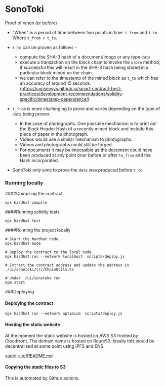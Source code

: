 # SonoToki  

Proof of when (or before)

* "When" is a period of time between two points in time.  `t_from` and `t_to`.  Where `t_from < t_to`.
* `t_to` can be proven as follows - 
  * compute the SHA-3 hash of a document/image or any type `data`
  * execute a transaction on the block chain to invoke the `store` method, if successful this will result in the SHA-3 hash being stored in a particular block mined on the chain.
  * we can refer to the timestamp of the mined block as `t_to` which has an accuracy of around 15 seconds. (https://consensys.github.io/smart-contract-best-practices/development-recommendations/solidity-specific/timestamp-dependence/)
* `t_from` is more challenging to prove and varies depending on the type of `data` being proven.
  * In the case of photographs.  One possible mechanism is to print out the Block Header Hash of a recently mined block and include this piece of paper in the photograph.
  * Videos would use a similar mechanism to photographs.
  * Videos and photographs could still be forged.
  * For documents it may be impossible as the document could have been produced at any point prior before or after `to_from` and the Hash incorporated.

* SonoToki only aims to prove the `data` was produced before `t_to`

### Running locally

####Compiling the contract
```shell script
npx hardhat compile
```

####Running solidity tests

```shell script
npx hardhat test
```

####Running the project locally

```shell script
# Start the hardhat node
npx hardhat node    

# Deploy the contract to the local node
npx hardhat run --network localhost  scripts/deploy.js

# Extract the contract address and update the address in ./ui/sonotoki/src/ChainUtils.ts

# Under ./ui/sonotoko run
npm start
```

###Deploying

#### Deploying the contract

```shell script
npx hardhat run --network optimism  scripts/deploy.js
```


#### Hosting the static website

At the moment the static website is hosted on AWS S3 fronted by Cloudfront.  The domain name is hosted on Route53.
Ideally this would be decentralised at some point using IPFS and ENS.

[static-site/README.md](static-site/README.md)

#### Copying the static files to S3

This is automated by Github actions.

